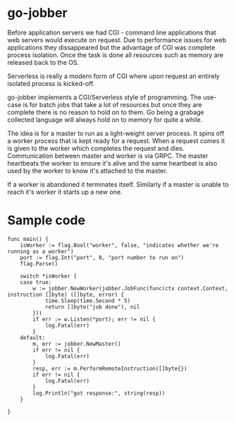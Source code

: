 # go-jobber

Before application servers we had CGI - command line applications that web servers would execute on request. Due to performance issues for web applications they dissappeared but the advantage of CGI was complete process isolation. Once the task is done all resources such as memory are released back to the OS.

Serverless is really a modern form of CGI where upon request an entirely isolated process is kicked-off.

go-jobber implements a CGI/Serverless style of programming. The use-case is for batch jobs that take a lot of resources but once they are complete there is no reason to hold on to them. Go being a grabage collected language will always hold on to memory for quite a while.

The idea is for a master to run as a light-weight server process. It spins off a worker process that is kept ready for a request. When a request comes it is given to the worker which completes the request and dies. Communication between master and worker is via GRPC. The master heartbeats the worker to ensure it's alive and the same heartbeat is also used by the worker to know it's attached to the master. 

If a worker is abandoned it terminates itself. Similarly if a master is unable to reach it's worker it starts up a new one.

# Sample code

```
func main() {
	isWorker := flag.Bool("worker", false, "indicates whether we're running as a worker")
	port := flag.Int("port", 0, "port number to run on")
	flag.Parse()

	switch *isWorker {
	case true:
		w := jobber.NewWorker(jobber.JobFunc(func(ctx context.Context, instruction []byte) ([]byte, error) {
			time.Sleep(time.Second * 5)
			return []byte("job done"), nil
		}))
		if err := w.Listen(*port); err != nil {
			log.Fatal(err)
		}
	default:
		m, err := jobber.NewMaster()
		if err != nil {
			log.Fatal(err)
		}
		resp, err := m.PerformRemoteInstruction([]byte{})
		if err != nil {
			log.Fatal(err)
		}
		log.Println("got response:", string(resp))
	}

}
```